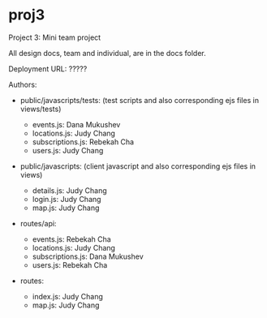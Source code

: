 proj3
=====

Project 3: Mini team project

All design docs, team and individual, are in the docs folder.

Deployment URL: ?????

Authors:

- public/javascripts/tests: (test scripts and also corresponding ejs files in views/tests)
  - events.js: Dana Mukushev
  - locations.js: Judy Chang
  - subscriptions.js: Rebekah Cha
  - users.js: Judy Chang

- public/javascripts: (client javascript and also corresponding ejs files in views)
  - details.js: Judy Chang
  - login.js: Judy Chang
  - map.js: Judy Chang

- routes/api:
  - events.js: Rebekah Cha
  - locations.js: Judy Chang
  - subscriptions.js: Dana Mukushev
  - users.js: Rebekah Cha

- routes:
  - index.js: Judy Chang
  - map.js: Judy Chang

